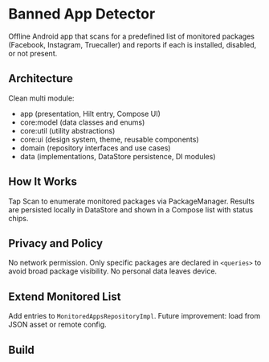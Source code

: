 # Banned App Detector

Offline Android app that scans for a predefined list of monitored packages (Facebook, Instagram, Truecaller) and reports if each is installed, disabled, or not present.

## Architecture

Clean multi module:
- app (presentation, Hilt entry, Compose UI)
- core:model (data classes and enums)
- core:util (utility abstractions)
- core:ui (design system, theme, reusable components)
- domain (repository interfaces and use cases)
- data (implementations, DataStore persistence, DI modules)

## How It Works

Tap Scan to enumerate monitored packages via PackageManager. Results are persisted locally in DataStore and shown in a Compose list with status chips.

## Privacy and Policy

No network permission. Only specific packages are declared in `<queries>` to avoid broad package visibility. No personal data leaves device.

## Extend Monitored List

Add entries to `MonitoredAppsRepositoryImpl`. Future improvement: load from JSON asset or remote config.

## Build

